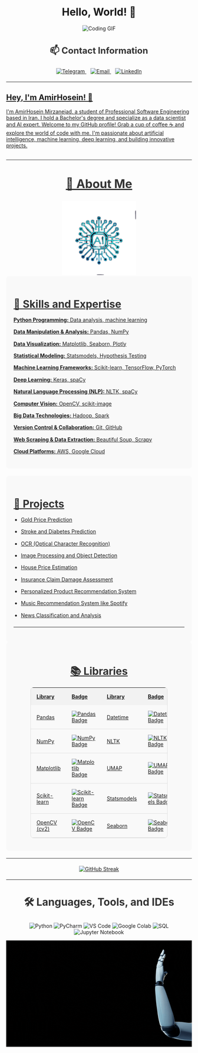 <div align="center">
  <h1 style="text-align: center;">Hello, World! 👋</h1>
</div>

<div align="center">
  <img src="https://github.com/AM-mirzanejad/AM-mirzanejad/blob/main/Tech%20Infographics.gif?raw=true" alt="Coding GIF" width="600">
</div>



<!-- Contact Information -->
<div align="center">
  <h3 style="font-size: 24px; color: #333;">📫 Contact Information</h3>
  <p align="center">
    <a href="https://t.me/AMmirzanejad">
      <img src="https://img.shields.io/badge/-Telegram-blue?style=for-the-badge&logo=telegram&logoColor=white" alt="Telegram">
    </a>&nbsp;&nbsp;
    <a href="mailto:AM.mirzanejad@gmail.com">
      <img src="https://img.shields.io/badge/-Email-red?style=for-the-badge" alt="Email">
    </a></a>&nbsp;&nbsp;
    <a href="https://www.linkedin.com/in/am-mirzanejad">
      <img src="https://img.shields.io/badge/-LinkedIn-blue?style=for-the-badge&logo=linkedin&logoColor=white" alt="LinkedIn">
    

  </p>
</div>


  <hr style="margin-top: 20px; margin-bottom: 20px;">
</div>

## Hey, I'm AmirHosein! 🌟

I'm AmirHosein Mirzanejad, a student of Professional Software Engineering based in Iran. I hold a Bachelor's degree and specialize as a data scientist and AI expert. Welcome to my GitHub profile! Grab a cup of coffee ☕ and explore the world of code with me. I'm passionate about artificial intelligence, machine learning, deep learning, and building innovative projects.

<hr style="margin-top: 30px; margin-bottom: 30px;">


<!-- About Me Section -->
<div align="center">
  <h2 style="font-size: 32px; color: #333;">👋 About Me</h2>
  <img src="https://github.com/AM-mirzanejad/AM-mirzanejad/blob/main/AI-logo.png" alt="AI Icon" width="200" height="200">
</div>
<!-- Skills and Expertise Section -->
<div style="background-color: #f9f9f9; padding: 20px; border-radius: 8px; margin-bottom: 20px;">
  <h3 style="font-size: 28px; color: #333; margin-bottom: 15px;">🌟 Skills and Expertise</h3>
  <ul style="list-style-type: none; padding-left: 0; line-height: 1.6;">
    <li style="margin-bottom: 10px;"><strong>Python Programming:</strong> Data analysis, machine learning</li>
    <li style="margin-bottom: 10px;"><strong>Data Manipulation & Analysis:</strong> Pandas, NumPy</li>
    <li style="margin-bottom: 10px;"><strong>Data Visualization:</strong> Matplotlib, Seaborn, Plotly</li>
    <li style="margin-bottom: 10px;"><strong>Statistical Modeling:</strong> Statsmodels, Hypothesis Testing</li>
    <li style="margin-bottom: 10px;"><strong>Machine Learning Frameworks:</strong> Scikit-learn, TensorFlow, PyTorch</li>
    <li style="margin-bottom: 10px;"><strong>Deep Learning:</strong> Keras, spaCy</li>
    <li style="margin-bottom: 10px;"><strong>Natural Language Processing (NLP):</strong> NLTK, spaCy</li>
    <li style="margin-bottom: 10px;"><strong>Computer Vision:</strong> OpenCV, scikit-image</li>
    <li style="margin-bottom: 10px;"><strong>Big Data Technologies:</strong> Hadoop, Spark</li>
    <li style="margin-bottom: 10px;"><strong>Version Control & Collaboration:</strong> Git, GitHub</li>
    <li style="margin-bottom: 10px;"><strong>Web Scraping & Data Extraction:</strong> Beautiful Soup, Scrapy</li>
    <li style="margin-bottom: 10px;"><strong>Cloud Platforms:</strong> AWS, Google Cloud</li>
  </ul>
</div>

<!-- Projects Section -->
<div style="background-color: #f9f9f9; padding: 20px; border-radius: 8px;">
  <h3 style="font-size: 28px; color: #333; margin-bottom: 15px;">🚀 Projects</h3>
  <ul style="list-style-type: disc; padding-left: 20px; line-height: 1.6;">
    <li style="margin-bottom: 10px;">Gold Price Prediction</li>
    <li style="margin-bottom: 10px;">Stroke and Diabetes Prediction</li>
    <li style="margin-bottom: 10px;">OCR (Optical Character Recognition)</li>
    <li style="margin-bottom: 10px;">Image Processing and Object Detection</li>
    <li style="margin-bottom: 10px;">House Price Estimation</li>
    <li style="margin-bottom: 10px;">Insurance Claim Damage Assessment</li>
    <li style="margin-bottom: 10px;">Personalized Product Recommendation System</li>
    <li style="margin-bottom: 10px;">Music Recommendation System like Spotify</li>
    <li style="margin-bottom: 10px;">News Classification and Analysis</li>
  </ul>
  <hr style="margin-top: 20px; margin-bottom: 20px;">
</div>




<!-- Libraries Section -->
<div align="center" style="background-color: #f9f9f9; padding: 20px; border-radius: 8px; margin-bottom: 20px;">
  <h3 style="font-size: 28px; color: #333; margin-bottom: 15px;">📚 Libraries</h3>
  <table style="width: 80%; border-collapse: collapse; border: 1px solid #ddd; border-radius: 8px;">
    <tr>
      <th style="padding: 15px; text-align: left; background-color: #f2f2f2;">Library</th>
      <th style="padding: 15px; text-align: left; background-color: #f2f2f2;">Badge</th>
      <th style="padding: 15px; text-align: left; background-color: #f2f2f2;">Library</th>
      <th style="padding: 15px; text-align: left; background-color: #f2f2f2;">Badge</th>
    </tr>
    <tr>
      <td style="padding: 15px; border-bottom: 1px solid #ddd;"><a href="https://pandas.pydata.org/">Pandas</a></td>
      <td style="padding: 15px; border-bottom: 1px solid #ddd;"><a href="https://pandas.pydata.org/"><img src="https://img.shields.io/badge/-Pandas-blue?style=for-the-badge&logo=pandas&logoColor=white" alt="Pandas Badge"></a></td>
      <td style="padding: 15px; border-bottom: 1px solid #ddd;"><a href="https://docs.python.org/3/library/datetime.html">Datetime</a></td>
      <td style="padding: 15px; border-bottom: 1px solid #ddd;"><a href="https://docs.python.org/3/library/datetime.html"><img src="https://img.shields.io/badge/-Datetime-yellow?style=for-the-badge" alt="Datetime Badge"></a></td>
    </tr>
    <tr>
      <td style="padding: 15px; border-bottom: 1px solid #ddd;"><a href="https://numpy.org/">NumPy</a></td>
      <td style="padding: 15px; border-bottom: 1px solid #ddd;"><a href="https://numpy.org/"><img src="https://img.shields.io/badge/-NumPy-orange?style=for-the-badge&logo=numpy&logoColor=white" alt="NumPy Badge"></a></td>
      <td style="padding: 15px; border-bottom: 1px solid #ddd;"><a href="https://www.nltk.org/">NLTK</a></td>
      <td style="padding: 15px; border-bottom: 1px solid #ddd;"><a href="https://www.nltk.org/"><img src="https://img.shields.io/badge/-NLTK-brightgreen?style=for-the-badge" alt="NLTK Badge"></a></td>
    </tr>
    <tr>
      <td style="padding: 15px; border-bottom: 1px solid #ddd;"><a href="https://matplotlib.org/">Matplotlib</a></td>
      <td style="padding: 15px; border-bottom: 1px solid #ddd;"><a href="https://matplotlib.org/"><img src="https://img.shields.io/badge/-Matplotlib-blue?style=for-the-badge&logo=matplotlib&logoColor=white" alt="Matplotlib Badge"></a></td>
      <td style="padding: 15px; border-bottom: 1px solid #ddd;"><a href="https://umap-learn.readthedocs.io/en/latest/">UMAP</a></td>
      <td style="padding: 15px; border-bottom: 1px solid #ddd;"><a href="https://umap-learn.readthedocs.io/en/latest/"><img src="https://img.shields.io/badge/-UMAP-yellowgreen?style=for-the-badge" alt="UMAP Badge"></a></td>
    </tr>
    <tr>
      <td style="padding: 15px; border-bottom: 1px solid #ddd;"><a href="https://scikit-learn.org/">Scikit-learn</a></td>
      <td style="padding: 15px; border-bottom: 1px solid #ddd;"><a href="https://scikit-learn.org/"><img src="https://img.shields.io/badge/-Scikit--learn-blue?style=for-the-badge&logo=scikit-learn&logoColor=white" alt="Scikit-learn Badge"></a></td>
      <td style="padding: 15px; border-bottom: 1px solid #ddd;"><a href="https://www.statsmodels.org/stable/index.html">Statsmodels</a></td>
      <td style="padding: 15px; border-bottom: 1px solid #ddd;"><a href="https://www.statsmodels.org/stable/index.html"><img src="https://img.shields.io/badge/-Statsmodels-blueviolet?style=for-the-badge" alt="Statsmodels Badge"></a></td>
    </tr>
    <tr>
      <td style="padding: 15px; border-bottom: 1px solid #ddd;"><a href="https://opencv.org/">OpenCV (cv2)</a></td>
      <td style="padding: 15px; border-bottom: 1px solid #ddd;"><a href="https://opencv.org/"><img src="https://img.shields.io/badge/-OpenCV-green?style=for-the-badge&logo=opencv&logoColor=white" alt="OpenCV Badge"></a></td>
      <td style="padding: 15px; border-bottom: 1px solid #ddd;"><a href="https://seaborn.pydata.org/">Seaborn</a></td>
      <td style="padding: 15px; border-bottom: 1px solid #ddd;"><a href="https://seaborn.pydata.org/"><img src="https://img.shields.io/badge/-Seaborn-9cf?style=for-the-badge&logo=seaborn&logoColor=white" alt="Seaborn Badge"></a></td>
    </tr>
  </table>
</div>
<hr style="margin-top: 20px; margin-bottom: 20px;">
<p align="center">
  
  <a href="https://github.com/DenverCoder1/github-readme-streak-stats">
    <img src="https://github-readme-streak-stats.herokuapp.com/?user=AM-mirzanejad&theme=neon-dark" alt="GitHub Streak" />
  </a>
</p>
<hr style="margin-top: 20px; margin-bottom: 20px;">
<p align="center">



<!-- Languages, Tools, and IDEs Field -->
<div align="center">
  <h3 style="font-size: 28px; color: #333;">🛠️ Languages, Tools, and IDEs</h3>
  <p align="center">
    <!-- Languages -->
    <img src="https://img.shields.io/badge/Python-3776AB?style=for-the-badge&logo=python&logoColor=white" alt="Python">
    <!-- IDEs -->
    <img src="https://img.shields.io/badge/PyCharm-000000?style=for-the-badge&logo=pycharm&logoColor=white" alt="PyCharm">
    <img src="https://img.shields.io/badge/Visual Studio Code-007ACC?style=for-the-badge&logo=visual-studio-code&logoColor=white" alt="VS Code">
    <!-- Additional Tools -->
    <img src="https://img.shields.io/badge/Google Colab-F9AB00?style=for-the-badge&logo=google-colab&logoColor=white" alt="Google Colab">
    <img src="https://img.shields.io/badge/SQL-4479A1?style=for-the-badge&logo=postgresql&logoColor=white" alt="SQL">
    <img src="https://img.shields.io/badge/Jupyter-Notebook-F37626?style=for-the-badge&logo=jupyter&logoColor=white" alt="Jupyter Notebook">
    <!-- Add more tools as needed -->
  </p>
</div>

![Coding GIF](https://github.com/AM-mirzanejad/AM-mirzanejad/blob/main/Robot%20Hand%20AI.gif)


